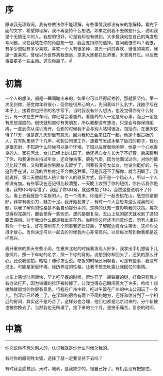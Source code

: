 # 序

原谅我无理取闹，我有些做法你不能理解，有些事情我都没有来的急解释。看完下面的文字，希望你理解，我不再坚持什么想法。如果之前我不去做些什么，说明我是个无情无义的人。我想的很好，可是我却没有做到，大多数我站在自己的角度思考问题，现在我站在你的角度想一想，我会支持你的选择。要问我恨你吗？我恨，有多少恨就有多少喜欢。喜欢一个人有很多种，灵光一闪的喜欢，慢慢的喜欢，我是一直喜欢。曾经以为世界离我很远，原来大家都在世界里，未曾离开过。以后做事要更多一些主动。这次你赢了。✌️


# 初篇

一个人的想法，都是一瞬间蹦出来的，如果它可以经得起考验，那就要坚持。第一次见到你，感觉你年龄很小，但你是很热心的人，先问我叫什么名字，我随手写在本子上，接着你也把你的名字写下。当时我没有什么想法，也没觉得你有什么特别，有一次在生产车间，你经常会看窗外，看窗外的人一定是有心事，而且一定是有思想深度的。很快就知道你有男朋友，所以我都没有想法，只是会与你保持距离，一直到你从深圳离开。合影的时候我不会与别人站得很近，包括你。在重庆仅待了17天，但是这几天却很有意思。因为我和王会来住在一起，他是个很古板的人，在军队里待了十几年，初到公司里工作，想着节省成本租了破旧的房子，我也是很无耐，不知道什么时候可以换个环境。下班以后就和他闲聊，他是一个心地善良的人，家在河北，女儿已经上幼儿园了。他还担心女儿长大了不好管。后来聊到了你，和我讲你主持过年会，还会弹古筝，很有气质。因为他面试过你，对你的情况比较了解，又和我说你男朋友去留学了，问我有没有女盆友，他说你挺好的，先追到手在说，以我的性格肯定不会做这种事，可是我还不了解你，就当闲聊了，我就说好。第二天他就找人统计每个人的联系方式，我不是一个热心人，所以一个人都没有加。有些事现在还记得比较清楚，一天晚上收到了你的短信，你告诉我你是谁，我的QQ号写错了，我回了你QQ号，就这样加了QQ。当然这些说明不了什么。看上去我就是个呆板的人。在一个周末，你组织了一起去桃花山，感觉你是很好，非常有吸引力，魅力十足。我开始犹豫了，有时一个人会思考这么深奥的问题，以我了解你的性格是不会自动提分手的，这样的认知一直影响我的决策。每次觉得你完美时，都会觉得一些忧伤。想的是很复杂。去山上玩的那天就收到了通知要去深圳。对于我没什么都是我出差在外。当时你父母还不同意你去，所有人里只有你一个女生，好在深圳有几个同事我还比较熟，了解那边有女生宿舍，这样你父母才放心。当你决定可以一起去的时候我内心非常高兴。以后每次帮到你我都是这样高兴。  
  
离开重庆的那天有些小雨，在重庆北站的时候我发现人好多，我拿出手机想留下几张照片，照一下车站的名字，照一下你的背影。没想到你却回头了，还笑的那么开心。还说我偷拍。哈哈！随你怎么说。吃饭的时候还闲聊着，可是有些事，我没有说出，可能是家庭环境、经历养成的性格。让我不想去吐露让我回忆的事情。  

火车上感觉时间很快，早上吃早餐的时候，帮你开了一瓶铁罐的粥，好像只有我才有办法打开，因为铁罐的拉环被拉掉了，让我觉得自己瞬间高大了许多，哈哈！越接触就越觉的你很有意思，行程在广州中转，吃过午饭在广州的中山公园玩了一会儿。到深圳已经晚上了。在深圳的宿舍有两个不同的地方，还好和你分到了一个相近的房间，其实这不是巧合了，这样分也合理，他们也都是北京过来的。分个新被也被你换去了。当然我也无所谓了。接下来的三个月，是快乐痛苦，复杂的时间。

# 中篇




----
你总说你不想欠别人的，认识我就是你什么时候欠我的。

有时你的原则性太强，选择了就一定要坚持下去吗？

有时我会感觉到，天时，地利，是我缺少的。怪自己好了。有机会没有把握住。